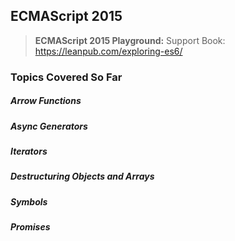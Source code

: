 ## ECMAScript 2015
> **ECMAScript 2015 Playground:**
Support Book: https://leanpub.com/exploring-es6/

### Topics Covered So Far 
##### Arrow Functions
##### Async Generators
##### Iterators
##### Destructuring Objects and Arrays
##### Symbols
##### Promises